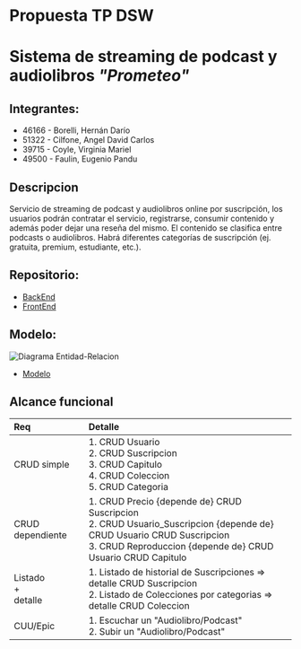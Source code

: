 # Propuesta TP DSW

# Sistema de streaming de podcast y audiolibros *"Prometeo"*

## **Integrantes:**  

- 46166 - Borelli, Hernán Darío
- 51322 - Cilfone, Angel David Carlos
- 39715 - Coyle, Virginia Mariel
- 49500 - Faulin, Eugenio Pandu

## Descripcion
Servicio de streaming de podcast y audiolibros online por suscripción, los usuarios podrán contratar el servicio, registrarse, consumir contenido y además poder dejar una reseña del mismo. El contenido se clasifica entre podcasts o audiolibros. Habrá diferentes categorías de suscripción (ej. gratuita, premium, estudiante, etc.). 

## **Repositorio:**
- [BackEnd](https://github.com/efaulin/tp-prometeo-back.git)
- [FrontEnd](https://github.com/efaulin/tp-prometeo-front.git)

## **Modelo:**
![Diagrama Entidad-Relacion](https://github.com/hdborelli/TP_DSW_CBFN/blob/main/Assets/Modelo%20de%20base%20de%20datos.drawio.png)

- [Modelo](https://drive.google.com/file/d/11ACZJqwl76ydJ1UTIr_Lcnx58QASBCiV/view?usp=drive_link)

## Alcance funcional
|Req|Detalle|
|:-|:-|
|CRUD simple|1. CRUD Usuario<br>2. CRUD Suscripcion<br>3. CRUD Capitulo<br>4. CRUD Coleccion<br>5. CRUD Categoria|
|CRUD dependiente|1. CRUD Precio {depende de} CRUD Suscripcion<br>2. CRUD Usuario_Suscripcion {depende de} CRUD Usuario CRUD Suscripcion <br>3. CRUD Reproduccion {depende de} CRUD Usuario CRUD Capitulo|
|Listado<br>+<br>detalle| 1. Listado de historial de Suscripciones => detalle CRUD Suscripcion<br> 2. Listado de Colecciones por categorias => detalle CRUD Coleccion|
|CUU/Epic|1. Escuchar un "Audiolibro/Podcast"<br>2. Subir un "Audiolibro/Podcast"<br>|
